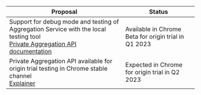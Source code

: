 <table class="with-heading-tint with-borders width-full">
  <thead>
    <tr>
      <th>Proposal</th>
      <th>Status</th>
    </tr>
  </thead>
  <tr>
    <td>Support for debug mode and testing of Aggregation Service with the local testing tool</br>
      <a href="/docs/privacy-sandbox/private-aggregation/#enabledebugmode">Private Aggregation API documentation</a></td>
    <td>Available in Chrome Beta for origin trial in Q1 2023
    </td>
  </tr>
  <tr>
    <td>Private Aggregation API available for origin trial testing in Chrome stable channel</br>
      <a href="https://github.com/patcg-individual-drafts/private-aggregation-api">Explainer</a>
    </td>
    <td>Expected in Chrome for origin trial in Q2 2023</td>
  </tr>
</table>
